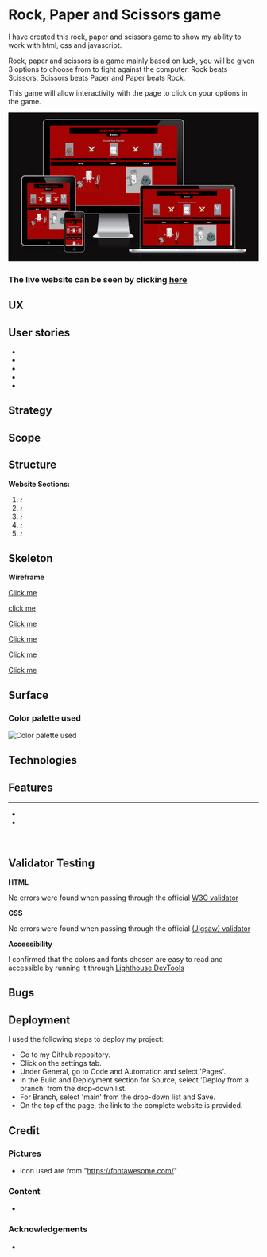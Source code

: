 # Rock, Paper and Scissors game

I have created this rock, paper and scissors game to show my ability to work with html, css and javascript.

Rock, paper and scissors is a game mainly based on luck, you will be given 3 options to choose from to fight against the computer. Rock beats Scissors, Scissors beats Paper and Paper beats Rock.

This game will allow interactivity with the page to click on your options in the game.

![Preview for the website on different screen sizes](assets/readme-assets/project-2-display.png)

### The live website can be seen by clicking [here](https://jordan-bungay.github.io/Project-2-Rock-Paper-Scissors/)

## UX



## User stories



* 
* 
* 
* 
* 

## Strategy



## Scope



## Structure



**Website Sections:**

1. **_:_** 
2. **_:_** 
3. **_:_** 
4. **_:_** 
5. **_:_** 

## Skeleton



**Wireframe**



[Click me]()

[click me]()

[Click me]()

[Click me]()

[Click me]()

[Click me]()

## Surface



### Color palette used

![Color palette used]()

## Technologies



## Features

****

* 
* 
  
![]()

## Validator Testing

**HTML**
  
  No errors were found when passing through the official [W3C validator]()

**CSS**
  
  No errors were found when passing through the official [(Jigsaw) validator]()
  
**Accessibility**
  
  I confirmed that the colors and fonts chosen are easy to read and accessible by running it through [Lighthouse DevTools]()

## Bugs



## Deployment

I used the following steps to deploy my project:

* Go to my Github repository.
* Click on the settings tab.
* Under General, go to Code and Automation and select 'Pages'.
* In the Build and Deployment section for Source, select 'Deploy from a branch' from the drop-down list.
* For Branch, select 'main' from the drop-down list and Save.
* On the top of the page, the link to the complete website is provided.

## Credit

### Pictures

* icon used are from "https://fontawesome.com/"

### Content

* 

### Acknowledgements

* 
